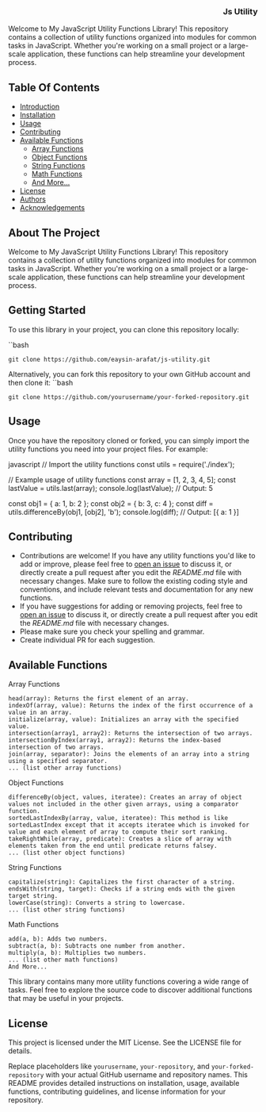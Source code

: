

<br/>
<p align="center">
  <h3 align="right">Js Utility</h3>
</p>


Welcome to My JavaScript Utility Functions Library! This repository contains a collection of utility functions organized into modules for common tasks in JavaScript. Whether you're working on a small project or a large-scale application, these functions can help streamline your development process.
## Table Of Contents

* [Introduction](#Introduction)
* [Installation](#Installation)
* [Usage](#Usage)
* [Contributing](#Contributing)
* [Available Functions](#AvailableFunctions)
  * [Array Functions](#array-functions)
  * [Object Functions](#object-functions)
  * [String Functions](#string-functions)
  * [Math Functions](#math-functions)
  * [And More...](#and-more)
* [License](#License)
* [Authors](#authors)
* [Acknowledgements](#acknowledgements)

## About The Project

Welcome to My JavaScript Utility Functions Library! This repository contains a collection of utility functions organized into modules for common tasks in JavaScript. Whether you're working on a small project or a large-scale application, these functions can help streamline your development process.

## Getting Started

To use this library in your project, you can clone this repository locally:

``bash
```
git clone https://github.com/eaysin-arafat/js-utility.git
```

Alternatively, you can fork this repository to your own GitHub account and then clone it:
``bash
```
git clone https://github.com/yourusername/your-forked-repository.git
```

## Usage
Once you have the repository cloned or forked, you can simply import the utility functions you need into your project files. For example:

javascript
// Import the utility functions
const utils = require('./index');

// Example usage of utility functions
const array = [1, 2, 3, 4, 5];
const lastValue = utils.last(array);
console.log(lastValue); // Output: 5

const obj1 = { a: 1, b: 2 };
const obj2 = { b: 3, c: 4 };
const diff = utils.differenceBy(obj1, [obj2], 'b');
console.log(diff); // Output: [{ a: 1 }]

## Contributing

* Contributions are welcome! If you have any utility functions you'd like to add or improve, please feel free to [open an issue](https://github.com/eaysin-arafat/js-utility/issues) to discuss it, or directly create a pull request after you edit the *README.md* file with necessary changes. Make sure to follow the existing coding style and conventions, and include relevant tests and documentation for any new functions.
* If you have suggestions for adding or removing projects, feel free to [open an issue](https://github.com/eaysin-arafat/js-utility/issues) to discuss it, or directly create a pull request after you edit the *README.md* file with necessary changes.
* Please make sure you check your spelling and grammar.
* Create individual PR for each suggestion.

## Available Functions

Array Functions
```
head(array): Returns the first element of an array.
indexOf(array, value): Returns the index of the first occurrence of a value in an array.
initialize(array, value): Initializes an array with the specified value.
intersection(array1, array2): Returns the intersection of two arrays.
intersectionByIndex(array1, array2): Returns the index-based intersection of two arrays.
join(array, separator): Joins the elements of an array into a string using a specified separator.
... (list other array functions)
```
Object Functions
```
differenceBy(object, values, iteratee): Creates an array of object values not included in the other given arrays, using a comparator function.
sortedLastIndexBy(array, value, iteratee): This method is like sortedLastIndex except that it accepts iteratee which is invoked for value and each element of array to compute their sort ranking.
takeRightWhile(array, predicate): Creates a slice of array with elements taken from the end until predicate returns falsey.
... (list other object functions)
```
String Functions
```
capitalize(string): Capitalizes the first character of a string.
endsWith(string, target): Checks if a string ends with the given target string.
lowerCase(string): Converts a string to lowercase.
... (list other string functions)
```
Math Functions
```
add(a, b): Adds two numbers.
subtract(a, b): Subtracts one number from another.
multiply(a, b): Multiplies two numbers.
... (list other math functions)
And More...
```
This library contains many more utility functions covering a wide range of tasks. Feel free to explore the source code to discover additional functions that may be useful in your projects.

## License

This project is licensed under the MIT License. See the LICENSE file for details.

Replace placeholders like `yourusername`, `your-repository`, and `your-forked-repository` with your actual GitHub username and repository names. This README provides detailed instructions on installation, usage, available functions, contributing guidelines, and license information for your repository.


